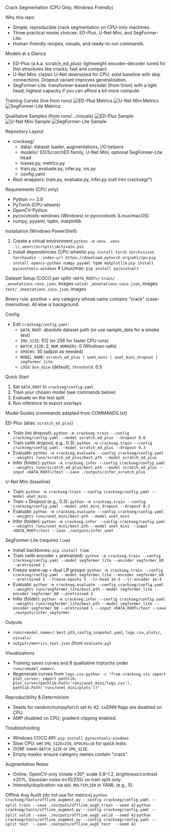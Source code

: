 Crack Segmentation (CPU Only, Windows Friendly)

Why this repo
- Simple, reproducible crack segmentation on CPU-only machines.
- Three practical model choices: ED-Plus, U-Net Mini, and SegFormer-Lite.
- Human-friendly recipes, visuals, and ready-to-run commands.

Models at a Glance
- ED-Plus (a.k.a. scratch_ed_plus): lightweight encoder–decoder tuned for thin structures like cracks; fast and compact.
- U-Net Mini: classic U-Net downsized for CPU; solid baseline with skip connections. Dropout variant improves generalization.
- SegFormer-Lite: transformer-based encoder (from timm) with a light head; highest capacity if you can afford a bit more compute.

Training Curves (live from runs)
![ED-Plus Metrics](runs/scratch_ed_plus/plots/metrics_curves.png)
![U-Net Mini Metrics](runs/unet_mini/plots/metrics_curves.png)
![SegFormer-Lite Metrics](runs/segformer_lite/plots/metrics_curves.png)

Qualitative Samples (from runs/.../visuals)
![ED-Plus Sample](runs/scratch_ed_plus/visuals/sample_0.png)
![U-Net Mini Sample](runs/unet_mini/visuals/sample_0.png)
![SegFormer-Lite Sample](runs/segformer_lite/visuals/sample_0.png)

Repository Layout
- crackseg/
  - data/: dataset loader, augmentations, I/O helpers
  - models/: ED/ScratchED family, U-Net Mini, optional SegFormer-Lite head
  - losses.py, metrics.py
  - train.py, evaluate.py, infer.py, vis.py
  - config.yaml
- Root wrappers: train.py, evaluate.py, infer.py (call into crackseg/*)

Requirements (CPU only)
- Python >= 3.9
- PyTorch (CPU wheels)
- OpenCV-Python
- pycocotools-windows (Windows) or pycocotools (Linux/macOS)
- numpy, pyyaml, tqdm, matplotlib

Installation (Windows PowerShell)
1) Create a virtual environment
   `python -m venv .venv`
   `.\\.venv\\Scripts\\Activate.ps1`
2) Install dependencies (CPU wheels)
   `pip install torch torchvision torchaudio --index-url https://download.pytorch.org/whl/cpu`
   `pip install opencv-python numpy pyyaml tqdm matplotlib`
   `pip install pycocotools-windows`  # Linux/mac: `pip install pycocotools`

Dataset Setup (COCO per split)
`<DATA_ROOT>/`
  `train/`  `_annotations.coco.json`, images
  `valid/`  `_annotations.coco.json`, images
  `test/`   `_annotations.coco.json`, images

Binary rule: positive = any category whose name contains "crack" (case-insensitive). All else is background.

Config
- Edit `crackseg/config.yaml`:
  - `DATA_ROOT`: absolute dataset path (or use sample_data for a smoke test)
  - `IMG_SIZE`: 512 (or 256 for faster CPU runs)
  - `BATCH_SIZE`: 2, `NUM_WORKERS`: 0 (Windows-safe)
  - `EPOCHS`: 30 (adjust as needed)
  - `MODEL_NAME`: `scratch_ed_plus | unet_mini | unet_mini_dropout | segformer_lite`
  - `LOSS`: `bce_dice` (default), `threshold`: 0.5

Quick Start
1) Set `DATA_ROOT` in `crackseg/config.yaml`
2) Train your chosen model (see commands below)
3) Evaluate on the test split
4) Run inference to export overlays

Model Guides (commands adapted from COMMANDS.txt)

ED-Plus (alias: `scratch_ed_plus`)
- Train (no dropout):
  `python -m crackseg.train --config crackseg/config.yaml --model scratch_ed_plus --dropout 0.0`
- Train (with dropout, e.g., 0.3):
  `python -m crackseg.train --config crackseg/config.yaml --model scratch_ed_plus --dropout 0.3`
- Evaluate:
  `python -m crackseg.evaluate --config crackseg/config.yaml --weights runs/scratch_ed_plus/best.pth --model scratch_ed_plus`
- Infer (folder):
  `python -m crackseg.infer --config crackseg/config.yaml --weights runs/scratch_ed_plus/best.pth --model scratch_ed_plus --input <DATA_ROOT>/test --save ./outputs/infer_scratch_plus`

U-Net Mini (baseline)
- Train:
  `python -m crackseg.train --config crackseg/config.yaml --model unet_mini`
- Train + Dropout (e.g., 0.3):
  `python -m crackseg.train --config crackseg/config.yaml --model unet_mini_dropout --dropout 0.3`
- Evaluate:
  `python -m crackseg.evaluate --config crackseg/config.yaml --weights runs/unet_mini/best.pth --model unet_mini`
- Infer (folder):
  `python -m crackseg.infer --config crackseg/config.yaml --weights runs/unet_mini/best.pth --model unet_mini --input <DATA_ROOT>/test --save ./outputs/infer_unet`

SegFormer-Lite (requires `timm`)
- Install backbones: `pip install timm`
- Train (with encoder + pretrained):
  `python -m crackseg.train --config crackseg/config.yaml --model segformer_lite --encoder segformer_b0 --pretrained 1`
- Freeze warm-up + dual LR groups:
  `python -m crackseg.train --config crackseg/config.yaml --model segformer_lite --encoder segformer_b0 --pretrained 1 --freeze-epochs 5 --lr-head 1e-3 --lr-encoder 1e-4`
- Evaluate:
  `python -m crackseg.evaluate --config crackseg/config.yaml --weights runs/segformer_lite/best.pth --model segformer_lite --encoder segformer_b0 --pretrained 1`
- Infer (folder):
  `python -m crackseg.infer --config crackseg/config.yaml --weights runs/segformer_lite/best.pth --model segformer_lite --encoder segformer_b0 --pretrained 1 --input <DATA_ROOT>/test --save ./outputs/infer_segformer`

Outputs
- `runs/<model_name>/`: `best.pth`, `config_snapshot.yaml`, `logs.csv`, `plots/`, `visuals/`
- `outputs/metrics_test.json` (from `evaluate.py`)

Visualizations
- Training saves curves and 8 qualitative triptychs under `runs/<model_name>/`.
- Regenerate curves from `logs.csv`:
  `python -c "from crackseg.vis import plot_curves; import pathlib; plot_curves(pathlib.Path('runs/unet_mini/logs.csv'), pathlib.Path('runs/unet_mini/plots'))"`

Reproducibility & Determinism
- Seeds for random/numpy/torch set to 42; cuDNN flags are disabled on CPU.
- AMP disabled on CPU; gradient clipping enabled.

Troubleshooting
- Windows COCO API: `pip install pycocotools-windows`
- Slow CPU: set `IMG_SIZE=256`, `EPOCHS=10` for quick tests.
- OOM: lower `BATCH_SIZE` or `IMG_SIZE`.
- Empty masks: ensure category names contain "crack".

Augmentation Notes
- Online, OpenCV-only (rotate ±30°, scale 0.8–1.2, brightness/contrast ±20%, Gaussian noise σ≈10/255) on train split only.
- Intensity/duplication via `AUG_MULTIPLIER` in YAML (e.g., 5).

Offline Aug Audit (do not use for metrics)
`python crackseg/tools/offline_augment.py --config crackseg/config.yaml --split train --save ./outputs/offline_aug5_train --seed 42`
`python crackseg/tools/offline_augment.py --config crackseg/config.yaml --split valid --save ./outputs/offline_aug5_valid --seed 42`
`python crackseg/tools/offline_augment.py --config crackseg/config.yaml --split test  --save ./outputs/offline_aug5_test  --seed 42`

